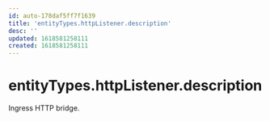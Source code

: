 ```yaml
---
id: auto-178daf5ff7f1639
title: 'entityTypes.httpListener.description'
desc: ''
updated: 1618581258111
created: 1618581258111
---
```

# entityTypes.httpListener.description

Ingress HTTP bridge.
